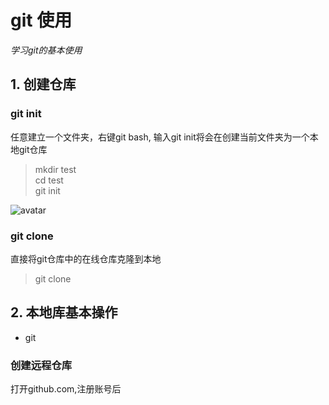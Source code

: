 # git 使用

*学习git的基本使用*

## 1. 创建仓库

### git init

任意建立一个文件夹，右键git bash, 输入git init将会在创建当前文件夹为一个本地git仓库

> mkdir test  
> cd test   
> git init  

![avatar](git_clone.PNG)

### git clone 

直接将git仓库中的在线仓库克隆到本地

> git clone 


## 2. 本地库基本操作
+ git

### 创建远程仓库
打开github.com,注册账号后

